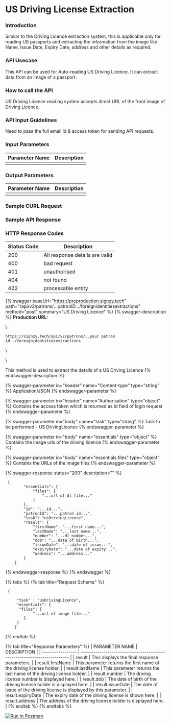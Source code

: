 # US Driving License Extraction

### Introduction

Similar to the Driving Licence extraction system, this is applicable only for reading US passports and extracting the information from the image like Name, Issue Date, Expiry Date, address and other details as required.

### API Usecase

This API can be used for Auto-reading US Driving Licence. It can extract data from an image of a passport.

### How to call the API

US Driving Licence reading system accepts direct URL of the front image of Driving Licence.

### API Input Guidelines

Need to pass the full email id & access token for sending API requests.

### Input Parameters

| Parameter Name | Description |
| -------------- | ----------- |
|                |             |

### Output Parameters

| Parameter Name | Description |
| -------------- | ----------- |
|                |             |

### Sample CURL Request



### Sample API Response



### HTTP Response Codes

| Status Code | Description                    |
| ----------- | ------------------------------ |
| 200         | All response details are valid |
| 400         | bad request                    |
| 401         | unauthorised                   |
| 404         | not found                      |
| 422         | processable entity             |

{% swagger baseUrl="https://preproduction.signzy.tech" path="/api/v2/patrons/...patronID.../foreignidentitiesextractions" method="post" summary="US Driving Licence" %}
{% swagger-description %}
**Production URL:**

\




`https://signzy.tech/api/v2/patrons/..your patron id../foreignidentitiesextractions`

\




\


This method is used to extract the details of a US Driving Licence
{% endswagger-description %}

{% swagger-parameter in="header" name="Content-type" type="string" %}
Application/JSON
{% endswagger-parameter %}

{% swagger-parameter in="header" name="Authorisation" type="object" %}
Contains the access token which is returned as id field of login request
{% endswagger-parameter %}

{% swagger-parameter in="body" name="task" type="string" %}
Task to be performed - US DrivingLicence
{% endswagger-parameter %}

{% swagger-parameter in="body" name="essentials" type="object" %}
Contains the image urls of the driving licence
{% endswagger-parameter %}

{% swagger-parameter in="body" name="essentials.files" type="object" %}
Contains the URLs of the image files
{% endswagger-parameter %}

{% swagger-response status="200" description="" %}
```
 {
        "essentials": {
            "files": [
                "...url of dl file..."
            ]
        },
        "id": "...id...",
        "patronId": "...patron id...",
        "task": "usDrivingLicence",
        "result": {
            "firstName": "...first name...",
            "lastName": "...last name...",
            "number": "...dl number...",
            "dob": "...date of birth...",
            "issueDate": "...date of issue...",
            "expiryDate": "...date of expiry...",
            "address": "...address..."
        }
    }
```
{% endswagger-response %}
{% endswagger %}

{% tabs %}
{% tab title="Request Schema" %}
```
 {

     "task" : "usDrivingLicence",
     "essentials": {
      "files": [
      		"...url of image file..."
      	]
     }
    }
```
{% endtab %}

{% tab title="Response Parameters" %}
| PARAMETER NAME    | DESCRIPTION                                                              |
| ----------------- | ------------------------------------------------------------------------ |
| result            | This displays the final response parameters.                             |
| result.firstName  | This parameter returns the first name of the driving license holder.     |
| result.lastName   | This parameter returns the last name of the driving license holder.      |
| result.number     | The driving license number is displayed here.                            |
| result.dob        | The date of birth of the driving license holder is displayed here.       |
| result.issueDate  | The date of issue of the driving license is displayed by this parameter. |
| result.expiryDate | The expiry date of the driving license is shown here.                    |
| result.address    | The address of the driving license holder is displayed here.             |
{% endtab %}
{% endtabs %}

&#x20; [![Run in Postman](https://run.pstmn.io/button.svg)](https://www.getpostman.com/collections/26e4691c2a916bcf2943)
